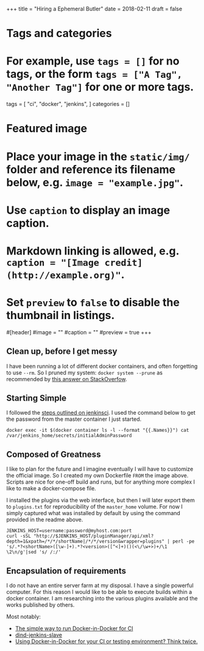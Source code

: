 +++
title = "Hiring a Ephemeral Butler"
date = 2018-02-11
draft = false

# Tags and categories
# For example, use `tags = []` for no tags, or the form `tags = ["A Tag", "Another Tag"]` for one or more tags.
tags = [
    "ci",
    "docker",
    "jenkins",
]
categories = []

# Featured image
# Place your image in the `static/img/` folder and reference its filename below, e.g. `image = "example.jpg"`.
# Use `caption` to display an image caption.
#   Markdown linking is allowed, e.g. `caption = "[Image credit](http://example.org)"`.
# Set `preview` to `false` to disable the thumbnail in listings.
#[header]
#image = ""
#caption = ""
#preview = true
+++

## Clean up, before I get messy

I have been running a lot of different docker containers, and often forgetting
to use `--rm`. So I pruned my system: `docker system --prune` as recommended by
[this answer on StackOverfow](https://stackoverflow.com/a/32723127).


## Starting Simple

I followed the [steps outlined on jenkinsci](https://github.com/jenkinsci/docker/blob/master/README.md).
I used the command below to get the password from the master container I just started.

```
docker exec -it $(docker container ls -l --format "{{.Names}}") cat /var/jenkins_home/secrets/initialAdminPassword
```

## Composed of Greatness

I like to plan for the future and I imagine eventually I will have to customize
the official image. So I created my own Dockerfile `FROM` the image above. Scripts
are nice for one-off build and runs, but for anything more complex I like to make a
docker-compose file.

I installed the plugins via the web interface, but then I will later export
them to `plugins.txt` for reproducibility of the `master_home` volume. For
now I simply captured what was installed by default by using the command
provided in the readme above.

```
JENKINS_HOST=username:password@myhost.com:port
curl -sSL "http://$JENKINS_HOST/pluginManager/api/xml?depth=1&xpath=/*/*/shortName|/*/*/version&wrapper=plugins" | perl -pe 's/.*?<shortName>([\w-]+).*?<version>([^<]+)()(<\/\w+>)+/\1 \2\n/g'|sed 's/ /:/'
```

## Encapsulation of requirements

I do not have an entire server farm at my disposal. I have a single powerful
computer. For this reason I would like to be able to execute builds within
a docker container. I am researching into the various plugins available and
the works published by others.

Most notably:

- [The simple way to run Docker-in-Docker for CI](https://getintodevops.com/blog/the-simple-way-to-run-docker-in-docker-for-ci)
- [dind-jenkins-slave](https://github.com/tehranian/dind-jenkins-slave)
- [Using Docker-in-Docker for your CI or testing environment? Think twice.](http://jpetazzo.github.io/2015/09/03/do-not-use-docker-in-docker-for-ci/)


